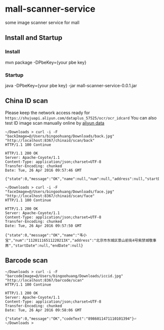 # mall-scanner-service
some image scanner service for mall

## Install and Startup
### Install
mvn package -DPbeKey={your pbe key}

### Startup
java -DPbeKey={your pbe key}  -jar mall-scanner-service-0.0.1.jar

## China ID scan
Please keep the network access ready for `https://shujuapi.aliyun.com/dataplus_57525/ocr/ocr_idcard`
You can also test ID image scan manually online by [aliyun data](https://data.aliyun.com/demo/ai/ocr?spm=a2c0j.7918055.banner.2.726Az2)

```
~/Downloads > curl -i -F "backImage=@/Users/bingoohuang/Downloads/back.jpg" "http://localhost:8367/chinaid/scan/back"
HTTP/1.1 100 Continue

HTTP/1.1 200 OK
Server: Apache-Coyote/1.1
Content-Type: application/json;charset=UTF-8
Transfer-Encoding: chunked
Date: Tue, 26 Apr 2016 09:57:46 GMT

{"state":0,"message":"OK","name":null,"num":null,"address":null,"startDate":"20060215","endDate":"20160215"}

```

```
~/Downloads > curl -i -F "faceImage=@/Users/bingoohuang/Downloads/face.jpg" "http://localhost:8367/chinaid/scan/face"
HTTP/1.1 100 Continue

HTTP/1.1 200 OK
Server: Apache-Coyote/1.1
Content-Type: application/json;charset=UTF-8
Transfer-Encoding: chunked
Date: Tue, 26 Apr 2016 09:57:50 GMT

{"state":0,"message":"OK","name":"韦小宝","num":"11201116511220213X","address":"北京市东城区景山前街4号紫禁城敬事房","startDate":null,"endDate":null}
```

## Barcode scan

```
~/Downloads > curl -i -F "barcodeImage=@/Users/bingoohuang/Downloads/iccid.jpg" "http://localhost:8367/barcode/scan"
HTTP/1.1 100 Continue

HTTP/1.1 200 OK
Server: Apache-Coyote/1.1
Content-Type: application/json;charset=UTF-8
Transfer-Encoding: chunked
Date: Tue, 26 Apr 2016 09:58:06 GMT

{"state":0,"message":"OK","codeText":"8986011471110101394"}⏎                                                                                                                         ~/Downloads >
```
